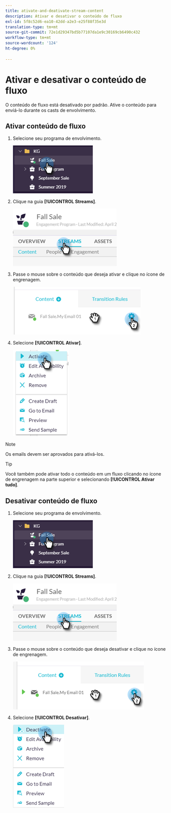 ```yaml
---
title: ativate-and-deativate-stream-content
description: Ativar e desativar o conteúdo de fluxo
exl-id: 5f8c52d6-ea10-42dd-a2e3-e25f88f35e3d
translation-type: tm+mt
source-git-commit: 72e1d29347bd5b77107da1e9c30169cb6490c432
workflow-type: tm+mt
source-wordcount: '124'
ht-degree: 0%

---
```


# Ativar e desativar o conteúdo de fluxo

O conteúdo de fluxo está desativado por padrão. Ative o conteúdo para enviá-lo durante os casts de envolvimento.

## Ativar conteúdo de fluxo

1. Selecione seu programa de envolvimento.

   ![Imagem Um](/help/sky/assets/engagement-programs/activate-and-deactivate-stream-content/activate-and-deactivate-stream-content-1.png)

1. Clique na guia **[!UICONTROL Streams]**.

   ![Imagem dois](/help/sky/assets/engagement-programs/activate-and-deactivate-stream-content/activate-and-deactivate-stream-content-2.png)

1. Passe o mouse sobre o conteúdo que deseja ativar e clique no ícone de engrenagem.

   ![Imagem Três](/help/sky/assets/engagement-programs/activate-and-deactivate-stream-content/activate-and-deactivate-stream-content-3.png)

1. Selecione **[!UICONTROL Ativar]**.

   ![Imagem quatro](/help/sky/assets/engagement-programs/activate-and-deactivate-stream-content/activate-and-deactivate-stream-content-4.png)

>[!NOTE]
>
>Os emails devem ser aprovados para ativá-los.

>[!TIP]
>
>Você também pode ativar todo o conteúdo em um fluxo clicando no ícone de engrenagem na parte superior e selecionando **[!UICONTROL Ativar tudo]**.

## Desativar conteúdo de fluxo

1. Selecione seu programa de envolvimento.

   ![Imagem cinco](/help/sky/assets/engagement-programs/activate-and-deactivate-stream-content/activate-and-deactivate-stream-content-5.png)

1. Clique na guia **[!UICONTROL Streams]**.

   ![Imagem 6](/help/sky/assets/engagement-programs/activate-and-deactivate-stream-content/activate-and-deactivate-stream-content-6.png)

1. Passe o mouse sobre o conteúdo que deseja desativar e clique no ícone de engrenagem.

   ![Imagem sete](/help/sky/assets/engagement-programs/activate-and-deactivate-stream-content/activate-and-deactivate-stream-content-7.png)

1. Selecione **[!UICONTROL Desativar]**.

   ![Imagem Oito](/help/sky/assets/engagement-programs/activate-and-deactivate-stream-content/activate-and-deactivate-stream-content-8.png)
